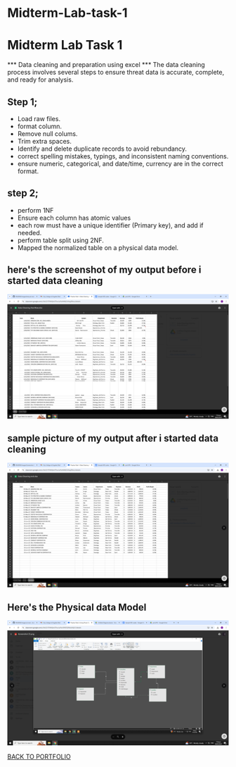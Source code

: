 # Midterm-Lab-task-1
# Midterm Lab Task 1 
*** Data cleaning and preparation using excel ***
The data cleaning process involves several steps to ensure threat data is accurate, complete, and ready for analysis.
## Step 1;
- Load raw files.
- format column.
- Remove null colums.
- Trim extra spaces.
- Identify and delete duplicate records to avoid rebundancy.
- correct spelling mistakes, typings, and inconsistent naming conventions.
- ensure numeric, categorical, and date/time, currency are in the correct format.

## step 2;
- perform 1NF
- Ensure each column has atomic values
- each row must have a unique identifier (Primary key), and add if needed.
- perform table split using 2NF.
- Mapped the normalized table on a physical data model.

## here's the screenshot of my output before i started data cleaning
![image alt](https://github.com/chan-edm/README/blob/main/Images/Screenshot%20(1).png)

## sample picture of my output after i started data cleaning
![image alt](https://github.com/chan-edm/README/blob/main/Images/Screenshot%20(2).png)


## Here's the Physical data Model
![image alt](https://github.com/chan-edm/README/blob/main/Images/Screenshot%20(3).png)


[BACK TO PORTFOLIO](https://chan-edm.github.io/README/)
